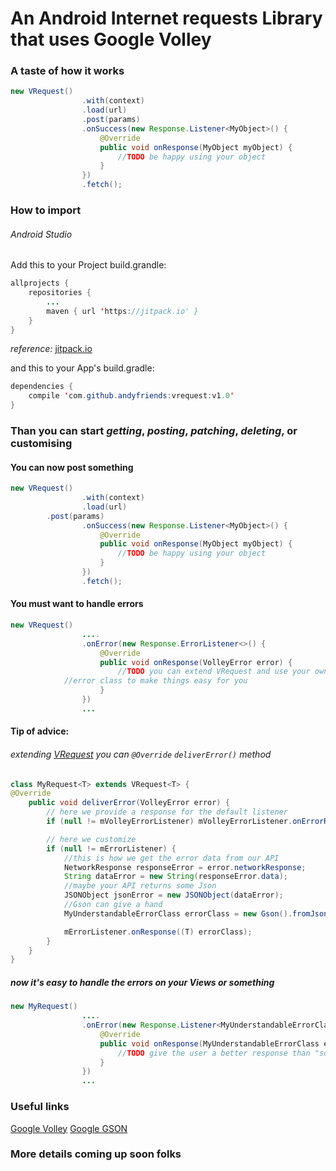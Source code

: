 # An Android Internet requests Library that uses Google Volley

### A taste of how it works
```java
new VRequest()
                .with(context)
                .load(url)
                .post(params)
                .onSuccess(new Response.Listener<MyObject>() {
                    @Override
                    public void onResponse(MyObject myObject) {
                        //TODO be happy using your object
                    }
                })
                .fetch();
```

### How to import
###### Android Studio
Add this to your Project build.grandle:

```java
allprojects {
	repositories {
		...
		maven { url 'https://jitpack.io' }
	}
}
```
*reference:* [jitpack.io](https://jitpack.io)


and this to your App's build.gradle:
```java 
dependencies {
    compile 'com.github.andyfriends:vrequest:v1.0'
}
```

### Than you can start *getting*, *posting*, *patching*, *deleting*, or customising

#### You can now post something
```java
new VRequest()
                .with(context)
                .load(url)
		.post(params)
                .onSuccess(new Response.Listener<MyObject>() {
                    @Override
                    public void onResponse(MyObject myObject) {
                        //TODO be happy using your object
                    }
                })
                .fetch();
```

#### You must want to handle errors
```java
new VRequest()
                ....
                .onError(new Response.ErrorListener<>() {
                    @Override
                    public void onResponse(VolleyError error) {
                        //TODO you can extend VRequest and use your own
			//error class to make things easy for you
                    }
                })
                ...
```

#### Tip of advice:
###### extending [VRequest](https://github.com/AndyFriends/vrequest) you can `@Override` `deliverError()` method

```java
class MyRequest<T> extends VRequest<T> {
@Override
    public void deliverError(VolleyError error) {
        // here we provide a response for the default listener
        if (null != mVolleyErrorListener) mVolleyErrorListener.onErrorResponse(error);

        // here we customize
        if (null != mErrorListener) {
            //this is how we get the error data from our API
            NetworkResponse responseError = error.networkResponse;
            String dataError = new String(responseError.data);
            //maybe your API returns some Json
            JSONObject jsonError = new JSONObject(dataError);
            //Gson can give a hand
            MyUnderstandableErrorClass errorClass = new Gson().fromJson(jsonError, MyUnderstandableErrorClass.class);

            mErrorListener.onResponse((T) errorClass);
        }
    }
}
```

##### now it's easy to handle the errors on your Views or something
```java
new MyRequest()
                ....
                .onError(new Response.Listener<MyUnderstandableErrorClass>() {
                    @Override
                    public void onResponse(MyUnderstandableErrorClass error) {
                        //TODO give the user a better response than "something went wrong" everytime
                    }
                })
                ...
```

### Useful links
[Google Volley](https://developer.android.com/training/volley/index.html)
[Google GSON](https://github.com/google/gson)

### More details coming up soon folks
